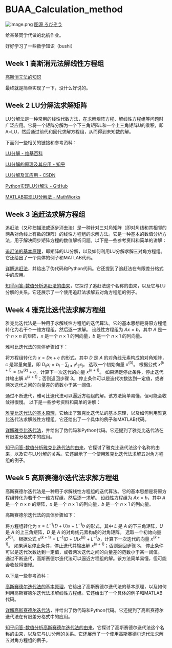 # BUAA_Calculation_method

![image.png](https://s2.loli.net/2023/03/10/3eEoTwCRrpI8hL5.png)
[图源 ろびぞう](https://www.pixiv.net/users/46764132)

给某某同学代做的北航作业。

好好学习了一些数学知识（bushi）

## Week 1 高斯消元法解线性方程组

[高斯消元法的知识](https://zh.wikipedia.org/wiki/%E9%AB%98%E6%96%AF%E6%B6%88%E5%85%83%E6%B3%95)

最终就是简单实现了一下，没什么好说的。

## Week 2 LU分解法求解矩阵

LU分解法是一种常用的线性代数方法，在求解矩阵方程、解线性方程组等问题时广泛应用。它将一个矩阵分解为一个下三角矩阵L和一个上三角矩阵U的乘积，即A=LU，然后通过前代和回代求解方程组，从而得到未知数的解。

下面列一些相关的链接和参考资料：

[LU分解 - 维基百科](https://zh.wikipedia.org/zh-hans/LU%E5%88%86%E8%A7%A3)

[LU分解的原理及其应用 - 知乎](https://zhuanlan.zhihu.com/p/156544816)

[LU分解及其应用 - CSDN ](https://blog.csdn.net/weixin_42128971/article/details/105122424)

[Python实现LU分解法 - GitHub](https://github.com/Ransom767/Python-LU-decomposition)

[MATLAB实现LU分解法 - MathWorks](https://www.mathworks.com/help/matlab/ref/lu.html)


## Week 3 追赶法求解方程组

追赶法（又称扫描法或逐步消去法）是一种针对三对角矩阵（即对角线和其相邻的两条对角线上有数的矩阵）的线性方程组的求解方法。它是一种基本的数值分析方法，用于解决同步矩阵方程的数值解析问题。以下是一些参考资料和简单的讲解：

[追赶法的基本原理](https://blog.csdn.net/u010450214/article/details/50170623)，即矩阵的LU分解，以及如何利用LU分解求解三对角方程组。它还给出了一个具体的例子和MATLAB代码。

[详解追赶法](https://zhuanlan.zhihu.com/p/307876170)，并给出了伪代码和Python代码。它还提到了追赶法在有限差分格式中的应用。

[知乎问答-数值分析追赶法的由来](https://www.zhihu.com/question/386253562)，它探讨了追赶法这个名称的由来，以及它与LU分解的关系。它还展示了一个使用追赶法求解五对角方程组的例子。

## Week 4 雅克比迭代法求解方程组

雅克比迭代法是一种用于求解线性方程组的迭代算法。它的基本思想是将原方程组转化为若干个一维方程组，然后逐一求解。
设线性方程组为 $Ax = b$，其中 $A$ 是一个 $n\times n$ 的矩阵，$x$ 是一个 $n\times 1$ 的列向量，$b$ 是一个 $n\times 1$ 的列向量。

雅可比迭代法的具体步骤如下：

将方程组转化为 $x = Dx + c$ 的形式，其中 $D$ 是 $A$ 的对角线元素构成的对角矩阵，$c$ 是常量向量，即 $D_{ii}x_i = b_i - \sum_{j\ne i}A_{ij}x_j$。
选取一个初始向量 $x^{(0)}$。
根据公式 $x^{(k+1)} = Dx^{(k)} + c$，计算下一次迭代的向量 $x^{(k+1)}$。
如果满足停止条件，停止迭代并输出解 $x^{(k+1)}$；否则返回步骤 3。
停止条件可以是迭代次数达到一定值，或者两次迭代之间的向量差的范数小于某一阈值。

通过不断迭代，雅可比迭代法可以逼近方程组的解。该方法简单易懂，但可能会收敛得很慢。
以下是一些参考资料和简单的讲解：

[雅克比迭代法的基本原理](https://blog.csdn.net/qq_41855420/article/details/106100201)，它给出了雅克比迭代法的基本原理，以及如何利用雅克比迭代法求解线性方程组。它还给出了一个具体的例子和MATLAB代码。

[详解雅克比迭代法](https://zhuanlan.zhihu.com/p/307876170)，并给出了伪代码和Python代码。它还提到了雅克比迭代法在有限差分格式中的应用。

[知乎问答-数值分析雅克比迭代法的由来](https://www.zhihu.com/question/386253562)，它探讨了雅克比迭代法这个名称的由来，以及它与LU分解的关系。它还展示了一个使用雅克比迭代法求解五对角方程组的例子。

## Week 5 高斯赛德尔迭代法求解方程组

高斯赛德尔迭代法是一种用于求解线性方程组的迭代算法。它的基本思想是将原方程组转化为若干个一维方程组，然后逐一求解。
设线性方程组为 $Ax = b$，其中 $A$ 是一个 $n\times n$ 的矩阵，$x$ 是一个 $n\times 1$ 的列向量，$b$ 是一个 $n\times 1$ 的列向量。

高斯赛德尔迭代法的具体步骤如下：

将方程组转化为 $x = L^{-1}(D+U)x + L^{-1}b$ 的形式，其中 $L$ 是 $A$ 的下三角矩阵，$U$ 是 $A$ 的上三角矩阵，$D$ 是 $A$ 的对角线元素构成的对角矩阵。
选取一个初始向量 $x^{(0)}$。
根据公式 $x^{(k+1)} = L^{-1}(D+U)x^{(k)} + L^{-1}b$，计算下一次迭代的向量 $x^{(k+1)}$。
如果满足停止条件，停止迭代并输出解 $x^{(k+1)}$；否则返回步骤 3。
停止条件可以是迭代次数达到一定值，或者两次迭代之间的向量差的范数小于某一阈值。
通过不断迭代，高斯赛德尔迭代法可以逼近方程组的解。该方法简单易懂，但可能会收敛得很慢。

以下是一些参考资料：
    
[高斯赛德尔迭代法的基本原理](https://blog.csdn.net/qq_41855420/article/details/106100201)，它给出了高斯赛德尔迭代法的基本原理，以及如何利用高斯赛德尔迭代法求解线性方程组。它还给出了一个具体的例子和MATLAB代码。

[详解高斯赛德尔迭代法](https://zhuanlan.zhihu.com/p/307876170)，并给出了伪代码和Python代码。它还提到了高斯赛德尔迭代法在有限差分格式中的应用。

[知乎问答-数值分析高斯赛德尔迭代法的由来](https://www.zhihu.com/question/386253562)，它探讨了高斯赛德尔迭代法这个名称的由来，以及它与LU分解的关系。它还展示了一个使用高斯赛德尔迭代法求解五对角方程组的例子。
